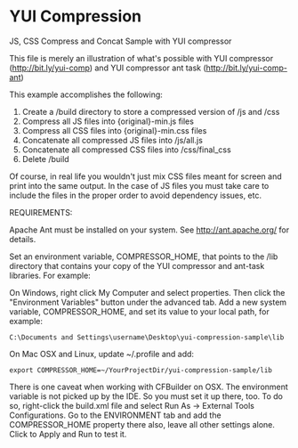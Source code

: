 YUI Compression
===============

JS, CSS Compress and Concat Sample with YUI compressor


This file is merely an illustration of what's possible with YUI compressor
(http://bit.ly/yui-comp) and YUI compressor ant task (http://bit.ly/yui-comp-ant)
      
This example accomplishes the following:

1. Create a /build directory to store a compressed version of /js and /css
2. Compress all JS files into {original}-min.js files
3. Compress all CSS files into {original}-min.css files
4. Concatenate all compressed JS files into /js/all.js
5. Concatenate all compressed CSS files into /css/final_css
6. Delete /build

Of course, in real life you wouldn't just mix CSS files meant for screen and print into
the same output. In the case of JS files you must take care to include the files in the
proper order to avoid dependency issues, etc.

REQUIREMENTS:

Apache Ant must be installed on your system. See http://ant.apache.org/ for details.

Set an environment variable, COMPRESSOR_HOME, that points to the /lib directory that
contains your copy of the YUI compressor and ant-task libraries. For example:

On Windows, right click My Computer and select properties. Then click the "Environment Variables"
button under the advanced tab. Add a new system variable, COMPRESSOR_HOME, and set its value to
your local path, for example:

    C:\Documents and Settings\username\Desktop\yui-compression-sample\lib

On Mac OSX and Linux, update ~/.profile and add:

    export COMPRESSOR_HOME=~/YourProjectDir/yui-compression-sample/lib

There is one caveat when working with CFBuilder on OSX. The environment variable is not
picked up by the IDE. So you must set it up there, too. To do so, right-click the build.xml
file and select Run As -> External Tools Configurations. Go to the ENVIRONMENT tab and add
the COMPRESSOR_HOME property there also, leave all other settings alone. Click to Apply and
Run to test it.